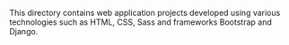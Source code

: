 This directory contains web application projects developed using various technologies such as HTML, CSS, Sass and frameworks Bootstrap and Django.